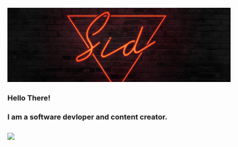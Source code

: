 ![](head.png)
<p align='center'>
<h3>Hello There!<h3>
 <h3>I am a software devloper and content creator.<h3>
</p>

<img align="center" src="https://github-readme-stats.vercel.app/api/<CARD_TYPE>/?username=<jainsiddharth99>&theme=<THEME_NAME>" />
<!--
**jainsiddharth99/jainsiddharth99** is a ✨ _special_ ✨ repository because its `README.md` (this file) appears on your GitHub profile.

Here are some ideas to get you started:

- 🔭 I’m currently working on ...
- 🌱 I’m currently learning ...
- 👯 I’m looking to collaborate on ...
- 🤔 I’m looking for help with ...
- 💬 Ask me about ...
- 📫 How to reach me: ...
- 😄 Pronouns: ...
- ⚡ Fun fact: ...
-->
